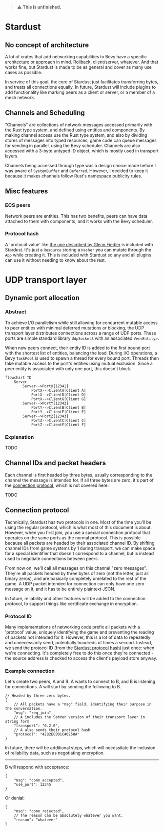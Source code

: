 > :warning: **This is unfinished.**

# Stardust
## No concept of architecture
A lot of crates that add networking capabilities to Bevy have a specific architecture or approach in mind. Rollback, client/server, whatever. And that works fine, but Stardust is made to be as general and cover as many use cases as possible.

In service of this goal, the core of Stardust just facilitates transferring bytes, and treats all connections equally. In future, Stardust will include plugins to add functionality like marking peers as a client or server, or a member of a mesh network.

## Channels and Scheduling
"Channels" are collections of network messages accessed primarily with the Rust type system, and defined using entities and components. By making channel access use the Rust type system, and also by dividing stores of messages into typed resources, game code can queue messages for sending in parallel, using the Bevy scheduler. Channels are also accessed with a 3-byte untyped ID object, which is mostly used in transport layers.

Channels being accessed through type was a design choice made before I was aware of `SystemBuffer` and `Deferred`. However, I decided to keep it because it makes channels follow Rust's namespace publicity rules.

## Misc features
### ECS peers
Network peers are entities. This has two benefits, peers can have data attached to them with components, and it works with the Bevy scheduler.
### Protocol hash
A 'protocol value' like [the one described by Glenn Fiedler](https://www.gafferongames.com/post/virtual_connection_over_udp/) is included with Stardust. It's just a `Resource` storing a `Hasher` you can mutate through the `App` while creating it. This is included with Stardust so any and all plugins can use it without needing to know about the rest.

# UDP transport layer
## Dynamic port allocation
### Abstract
To achieve I/O parallelism while still allowing for concurrent mutable access to peer entities with minimal deferred mutations or blocking, the UDP transport layer distributes connections across a range of UDP ports. These ports are simple standard library `UdpSocket`s with an associated `Vec<Entity>`.

When new peers connect, their entity ID is added to the first bound port with the shortest list of entities, balancing the load. During I/O operations, a Bevy `TaskPool` is used to spawn a thread for every bound port. Threads then take mutable access to the port's entities using mutual exclusion. Since a peer entity is associated with only one port, this doesn't block.

```mermaid
flowchart TD
    Server
        Server-->PortX[12341]
            PortX-->ClientA[Client A]
            PortX-->ClientD[Client D]
            PortX-->ClientG[Client G]
        Server-->PortY[12342]
            PortY-->ClientB[Client B]
            PortY-->ClientE[Client E]
        Server-->PortZ[12343]
            PortZ-->ClientC[Client C]
            PortZ-->ClientF[Client F]
```

### Explanation
TODO

## Channel IDs and packet headers
Each channel is first headed by three bytes, usually corresponding to the channel the message is intended for. If all three bytes are zero, it's part of the [connection protocol](#connection-protocol), which is not covered here.

TODO

## Connection protocol
Technically, Stardust has two protocols in one. Most of the time you'll be using the regular protocol, which is what most of this document is about. However, when you first join, you use a special connection protocol that operates on the same ports as the normal protocol. This is possible because all packets are headed by their associated channel ID. By shifting channel IDs from game systems by 1 during transport, we can make space for a special identifier that doesn't correspond to a channel, but is instead used to negotiate connections between peers.

From now on, we'll call all messages on this channel "zero messages". They're all packets headed by three bytes of zero (not the letter, just all binary zeros), and are basically completely unrelated to the rest of the game. A UDP packet intended for connection can only have one zero message on it, and it has to be entirely plaintext JSON.

In future, reliability and other features will be added to the connection protocol, to support things like certificate exchange in encryption.

### Protocol ID
Many implementations of networking code prefix all packets with a 'protocol' value, uniquely identifying the game and preventing the reading of packets not intended for it. However, this is a lot of data to repeatedly and unnecessarily send, potentially hundreds of times a second. Instead, we send the protocol ID (from the [Stardust protocol hash](#protocol-hash)) just once: when we're connecting. It's completely free to do this once they're connected - the source address is checked to access the client's payload store anyway.

### Example connection
Let's create two peers, A and B. A wants to connect to B, and B is listening for connections. A will start by sending the following to B.

```jsonc
// Headed by three zero bytes.
{
    // All packets have a "msg" field, identifying their purpose in the conversation.
    "msg": "req_join",
    // A includes the SemVer version of their transport layer in string form
    "transport": "0.2.0",
    // A also sends their protocol hash
    "protocol": "42B2EC801C40258A"
}
```

In future, there will be additional steps, which will necessitate the inclusion of reliability data, such as negotiating encryption.

***

B will respond with acceptance:

```jsonc
{
    "msg": "conn_accepted",
    "use_port": 12345
}
```

Or denial:

```jsonc
{
    "msg": "conn_rejected",
    // The reason can be absolutely whatever you want.
    "reason": "whatever"
}
```